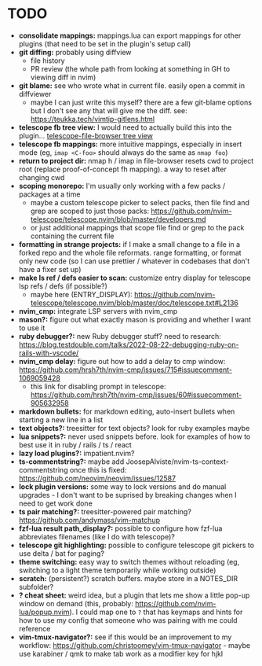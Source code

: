 # TODO
* **consolidate mappings:** mappings.lua can export mappings for other plugins (that need to be set in the plugin's setup call)
* **git diffing:** probably using diffview
  * file history
  * PR review (the whole path from looking at something in GH to viewing diff in nvim)
* **git blame:** see who wrote what in current file. easily open a commit in diffviewer
  * maybe I can just write this myself? there are a few git-blame options but I don't see any that will give me the diff. see: https://teukka.tech/vimtip-gitlens.html
* **telescope fb tree view:** I would need to actually build this into the plugin... [telescope-file-browser tree view](https://github.com/nvim-telescope/telescope-file-browser.nvim/issues/165#issuecomment-1242515366)
* **telescope fb mappings:** more intuitive mappings, especially in insert mode (eg, `imap <C-foo>` should always do the same as `nmap foo`)
* **return to project dir:** nmap h / imap <C-h> in file-browser resets cwd to project root (replace proof-of-concept <leader>fh mapping). a way to reset after changing cwd
* **scoping monorepo:** I'm usually only working with a few packs / packages at a time
  * maybe a custom telescope picker to select packs, then file find and grep are scoped to just those packs: https://github.com/nvim-telescope/telescope.nvim/blob/master/developers.md
  * or just additional mappings that scope file find or grep to the pack containing the current file
* **formatting in strange projects:** if I make a small change to a file in a forked repo and the whole file reformats. range formatting, or format only new code (so I can use prettier / whatever in codebases that don't have a fixer set up)
* **make ls ref / defs easier to scan:** customize entry display for telescope lsp refs / defs (if possible?)
  * maybe here (ENTRY_DISPLAY): https://github.com/nvim-telescope/telescope.nvim/blob/master/doc/telescope.txt#L2136
* **nvim_cmp:** integrate LSP servers with nvim_cmp
* **mason?:** figure out what exactly mason is providing and whether I want to use it
* **ruby debugger?:** new Ruby debugger stuff? need to research: https://blog.testdouble.com/talks/2022-08-22-debugging-ruby-on-rails-with-vscode/
* **nvim_cmp delay:** figure out how to add a delay to cmp window: https://github.com/hrsh7th/nvim-cmp/issues/715#issuecomment-1069059428
  * this link for disabling prompt in telescope: https://github.com/hrsh7th/nvim-cmp/issues/60#issuecomment-905632958
* **markdown bullets:** for markdown editing, auto-insert bullets when starting a new line in a list
* **text objects?:** treesitter for text objects? look for ruby examples maybe
* **lua snippets?:** never used snippets before. look for examples of how to best use it in ruby / rails / ts / react
* **lazy load plugins?:** impatient.nvim?
* **ts-commentstring?:** maybe add JoosepAlviste/nvim-ts-context-commentstring once this is fixed: https://github.com/neovim/neovim/issues/12587
* **lock plugin versions:** some way to lock versions and do manual upgrades - I don't want to be suprised by breaking changes when I need to get work done
* **ts pair matching?:** treesitter-powered pair matching? https://github.com/andymass/vim-matchup
* **fzf-lua result path_display?:** possible to configure how fzf-lua abbreviates filenames (like I do with telescope)?
* **telescope git highlighting:** possible to configure telescope git pickers to use delta / bat for paging?
* **theme switching:** easy way to switch themes without reloading (eg, switching to a light theme temporarily while working outside)
* **scratch:** (persistent?) scratch buffers. maybe store in a NOTES_DIR subfolder?
* **? cheat sheet:** weird idea, but a plugin that lets me show a little pop-up window on demand (this, probably: https://github.com/nvim-lua/popup.nvim). I could map one to `?` that has keymaps and hints for how to use my config that someone who was pairing with me could reference
* **vim-tmux-navigator?:** see if this would be an improvement to my workflow: https://github.com/christoomey/vim-tmux-navigator - maybe use karabiner / qmk to make tab work as a modifier key for hjkl
